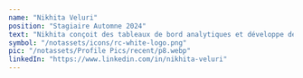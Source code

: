 ```yaml
---
name: "Nikhita Veluri"
position: "Stagiaire Automne 2024"
text: "Nikhita conçoit des tableaux de bord analytiques et développe des GPT personnalisés pour automatiser les processus métier, en appliquant son expertise tout en poursuivant un master en systèmes d'information à l'Université de Cincinnati."
symbol: "/notassets/icons/rc-white-logo.png"
pic: "/notassets/Profile Pics/recent/p8.webp"
linkedIn: "https://www.linkedin.com/in/nikhita-veluri"
---
```

